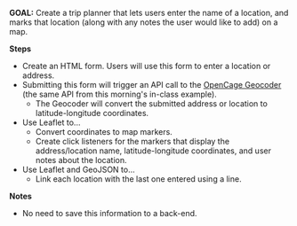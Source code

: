 **GOAL:** Create a trip planner that lets users enter the name of a location, and marks that location (along with any notes the user would like to add) on a map.

**Steps**
* Create an HTML form. Users will use this form to enter a location or address.
* Submitting this form will trigger an API call to the [OpenCage Geocoder](http://geocoder.opencagedata.com/demo.html) (the same API from this morning's in-class example).
  * The Geocoder will convert the submitted address or location to latitude-longitude coordinates.
* Use Leaflet to...
  * Convert coordinates to map markers.
  * Create click listeners for the markers that display the address/location name, latitude-longitude coordinates, and user notes about the location.
* Use Leaflet and GeoJSON to...
  * Link each location with the last one entered using a line.

**Notes**
* No need to save this information to a back-end.
